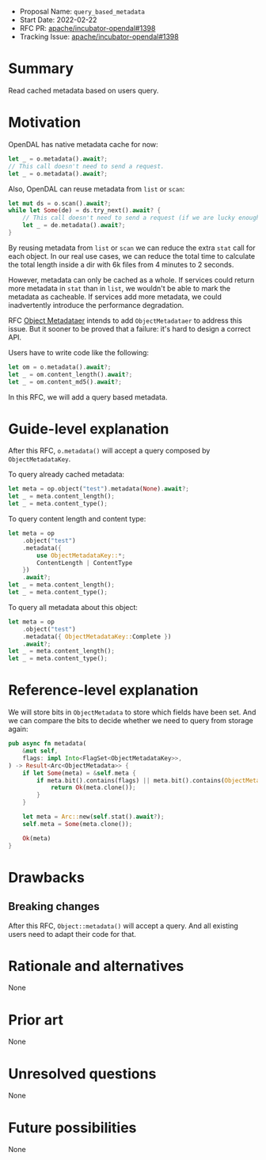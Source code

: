 - Proposal Name: `query_based_metadata`
- Start Date: 2022-02-22
- RFC PR: [apache/incubator-opendal#1398](https://github.com/apache/incubator-opendal/pull/1398)
- Tracking Issue: [apache/incubator-opendal#1398](https://github.com/apache/incubator-opendal/pull/1398)

# Summary

Read cached metadata based on users query.

# Motivation

OpenDAL has native metadata cache for now:

```rust
let _ = o.metadata().await?;
// This call doesn't need to send a request.
let _ = o.metadata().await?;
```

Also, OpenDAL can reuse metadata from `list` or `scan`:

```rust
let mut ds = o.scan().await?;
while let Some(de) = ds.try_next().await? {
    // This call doesn't need to send a request (if we are lucky enough).
    let _ = de.metadata().await?;
}
```

By reusing metadata from `list` or `scan` we can reduce the extra `stat` call for each object. In our real use cases, we can reduce the total time to calculate the total length inside a dir with 6k files from 4 minutes to 2 seconds.

However, metadata can only be cached as a whole. If services could return more metadata in `stat` than in `list`, we wouldn't be able to mark the metadata as cacheable. If services add more metadata, we could inadvertently introduce the performance degradation.

RFC [Object Metadataer](./rfc_1391_object_metadataer) intends to add `ObjectMetadataer` to address this issue. But it sooner to be proved that a failure: it's hard to design a correct API.

Users have to write code like the following:

```rust
let om = o.metadata().await?;
let _ = om.content_length().await?;
let _ = om.content_md5().await?;
```

In this RFC, we will add a query based metadata.

# Guide-level explanation

After this RFC, `o.metadata()` will accept a query composed by `ObjectMetadataKey`.

To query already cached metadata:

```rust
let meta = op.object("test").metadata(None).await?;
let _ = meta.content_length();
let _ = meta.content_type();
```

To query content length and content type:

```rust
let meta = op
    .object("test")
    .metadata({
        use ObjectMetadataKey::*;
        ContentLength | ContentType
    })
    .await?;
let _ = meta.content_length();
let _ = meta.content_type();
```

To query all metadata about this object:

```rust
let meta = op
    .object("test")
    .metadata({ ObjectMetadataKey::Complete })
    .await?;
let _ = meta.content_length();
let _ = meta.content_type();
```

# Reference-level explanation

We will store bits in `ObjectMetadata` to store which fields have been set. And we can compare the bits to decide whether we need to query from storage again:

```rust
pub async fn metadata(
    &mut self,
    flags: impl Into<FlagSet<ObjectMetadataKey>>,
) -> Result<Arc<ObjectMetadata>> {
    if let Some(meta) = &self.meta {
        if meta.bit().contains(flags) || meta.bit().contains(ObjectMetadataKey::Complete) {
            return Ok(meta.clone());
        }
    }

    let meta = Arc::new(self.stat().await?);
    self.meta = Some(meta.clone());

    Ok(meta)
}
```

# Drawbacks

## Breaking changes

After this RFC, `Object::metadata()` will accept a query. And all existing users need to adapt their code for that.

# Rationale and alternatives

None

# Prior art

None

# Unresolved questions

None

# Future possibilities

None
